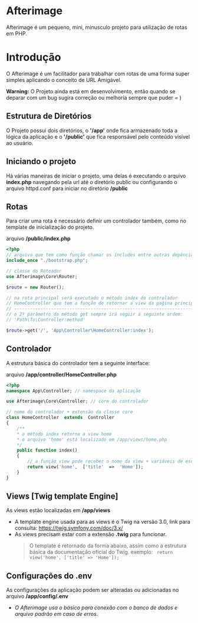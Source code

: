 # Afterimage
Afterimage é um pequeno, mini, minusculo projeto para utilização de rotas em PHP.

# Introdução
O Afterimage é um facilitador para trabalhar com rotas de uma forma super simples aplicando o conceito de URL Amigável.

**Warning:** O Projeto ainda está em desenvolvimento, então quando se deparar com um  bug sugira correção ou melhoria sempre que puder = )  


## Estrutura de Diretórios
O Projeto possui dois diretórios, o **'/app'** onde fica armazenado toda a lógica da aplicação e o **'/public'** que fica responsável pelo conteúdo visível ao usuário.
<br>
## Iniciando o projeto

Há várias maneiras de iniciar o projeto, uma delas é executando o arquivo **index.php** navegando pela url até o diretório public ou configurando o arquivo httpd.conf para iniciar no diretório **/public**

## Rotas

Para criar uma rota é necessário definir um controlador também, como no template de inicialização do projeto.
<br>

arquivo **/public/index.php**
```php
<?php
// arquivo que tem como função chamar os includes entre outras depências projeto
include_once "./bootstrap.php";

// classe do Roteador
use Afterimage\Core\Router;

$route = new Router();

// na rota principal será executado o método index do controlador 
// HomeController que tem a função de retornar a view da paǵina principal
// ----------------------------------------------------------------------
// o 2º parâmetro do método get sempre irá seguir a seguinte ordem:
// 'Path\To\Controller:method'

$route->get('/', 'App\Controller\HomeController:index');
```

## Controlador

A estrutura básica do controlador tem a seguinte interface:
<br>

arquivo **/app/controller/HomeController.php**
```php
<?php
namespace App\Controller; // namespace da aplicação

use Afterimage\Core\Controller; // core do controlador

// nome do controlador + extensão da classe core
class HomeController  extends  Controller
{
	/**
	* o método index retorna a view home
	* o arquivo 'home' está localizado em /app/views/home.php
	*/
	public function index()
	{
		// a função view pode receber o nome da view + variáveis de escape em forma de array
		return view('home',  ['title'  =>  'Home']);
	}
}
```
## Views [Twig template Engine]

As views estão localizadas em **/app/views**

- A template engine usada para as views é o Twig na versão 3.0, link para consulta: https://twig.symfony.com/doc/3.x/
- As views precisam estar com a extensão **.twig** para funcionar.
	> O template é retornado da forma abaixo, assim como a estrutura básica da documentação oficial do Twig.
	> exemplo: ``` return view('home', ['title' => 'Home']);```

## Configurações do .env

As configurações da aplicação podem ser alteradas ou adicionadas no arquivo **/app/config/.env**

- *O Afterimage usa o básico para conexão com o banco de dados e arquivo padrão em caso de erros.*